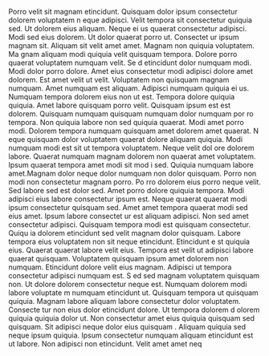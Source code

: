 Porro velit sit magnam etincidunt. Quisquam dolor ipsum consectetur dolorem voluptatem n
eque adipisci. Velit tempora sit consectetur quiquia sed. Ut dolorem eius aliquam. Neque ei
us quaerat consectetur adipisci. Modi sed eius dolorem. Ut dolor quaerat porro ut. Consectet
ur ipsum magnam sit. Aliquam sit velit amet amet.  Magnam non quiquia voluptatem. Ma
gnam aliquam modi quiquia velit quisquam tempora. Dolore porro quaerat voluptatem numquam velit. Se
d etincidunt dolor numquam modi. Modi dolor porro dolore. Amet eius consectetur modi
 adipisci dolore amet dolorem. Est amet velit ut velit.  Voluptatem non quisquam magnam numquam. Amet numquam est aliquam. Adipisci numquam quiquia ei
us. Numquam tempora dolorem eius non ut est. Tempora dolore quiquia quiquia. Amet labore quisquam porro velit. Quisquam ipsum est est
 dolorem. Quisquam numquam quisquam numquam dolor numquam por
ro tempora. Non quiquia labore non sed quiquia quaerat. Modi amet porro modi.  Dolorem tempora numquam quisquam amet dolorem amet quaerat. N
eque quisquam dolor voluptatem quaerat dolore aliquam quiquia. Modi numquam modi est sit ut tempora voluptatem. Neque velit dol
ore dolorem labore. Quaerat numquam magnam dolorem non quaerat amet voluptatem. Ipsum quaerat tempora amet modi sit mod
i sed. Quiquia numquam labore amet.Magnam dolor neque dolor numquam non dolor quisquam. Porro non modi non consectetur magnam porro. Po
rro dolorem eius porro neque velit. Sed labore sed est dolor sed. Amet porro dolore quiquia tempora. Modi adipisci eius labore consectetur ipsum
 est. Neque quaerat quaerat modi ipsum consectetur quisquam sed. Amet amet tempora quaerat modi sed eius amet. Ipsum labore consectet
ur est aliquam adipisci. Non sed amet consectetur adipisci.  Quisquam tempora modi est quisquam consectetur. Quiqu
ia dolorem etincidunt sed velit magnam dolor quisquam. Labore tempora eius voluptatem non sit neque etincidunt. Etincidunt e
st quiquia eius. Quaerat quaerat labore velit eius. Tempora est velit ut adipisci labore quaerat quisquam. Voluptatem quisquam ipsum amet
 dolorem non numquam. Etincidunt dolore velit eius magnam.  Adipisci ut tempora consectetur adipisci numquam est. S
ed sed magnam voluptatem quisquam non. Ut dolore dolorem consectetur neque est. Numquam dolorem modi labore voluptate
m numquam etincidunt ut. Quisquam tempora ut quisquam quiquia. Magnam labore aliquam labore consectetur dolor voluptatem.  Consecte
tur non eius dolor etincidunt dolore. Ut tempora dolorem d
olorem quiquia quiquia dolor ut. Non consectetur amet eius quiquia quisquam sed quisquam. Sit adipisci neque dolor eius quisquam
. Aliquam quiquia sed neque ipsum quiquia.  Ipsum consectetur numquam aliquam etincidunt est ut labore. Non adipisci non etincidunt. Velit amet amet neq
